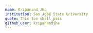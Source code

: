 ```yaml
---
name: Kripanand Jha
institution: San José State University
quote: This too shall pass
github_user: kripanandjha
---
```


